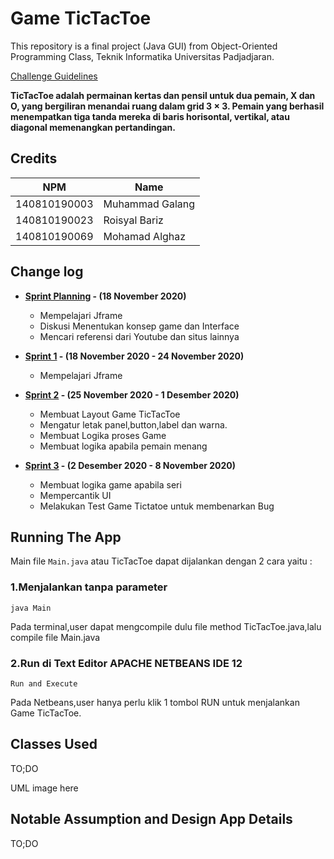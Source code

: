 # Game TicTacToe

This repository is a final project (Java GUI) from Object-Oriented Programming Class, Teknik Informatika Universitas Padjadjaran. 

[Challenge Guidelines](challenge-guideline.md)

**TicTacToe adalah permainan kertas dan pensil untuk dua pemain, X dan O, yang bergiliran menandai ruang dalam grid 3 × 3. Pemain yang berhasil menempatkan tiga tanda mereka di baris horisontal, vertikal, atau diagonal memenangkan pertandingan.**

## Credits
| NPM           | Name            |
| ------------- |---------------- |
| 140810190003  | Muhammad Galang |
| 140810190023  | Roisyal Bariz   |
| 140810190069  | Mohamad Alghaz  |

## Change log
- **[Sprint Planning](changelog/sprint-planning.md) - (18 November 2020)** 
   - Mempelajari Jframe
   - Diskusi Menentukan konsep game dan Interface
   - Mencari referensi dari Youtube dan situs lainnya

- **[Sprint 1](changelog/sprint-1.md) - (18 November 2020 - 24 November 2020)** 
   - Mempelajari Jframe


- **[Sprint 2](changelog/sprint-2.md) - (25 November 2020 - 1 Desember 2020)** 
   - Membuat Layout Game TicTacToe
   - Mengatur letak panel,button,label dan warna.
   - Membuat Logika proses Game
   - Membuat logika apabila pemain menang
   
- **[Sprint 3](changelog/sprint-3.md) - (2 Desember 2020 - 8 November 2020)** 
   - Membuat logika game apabila seri
   - Mempercantik UI
   - Melakukan Test Game Tictatoe untuk membenarkan Bug

## Running The App

Main file `Main.java` atau TicTacToe dapat dijalankan dengan 2 cara yaitu :

### 1.Menjalankan tanpa parameter

```
java Main
```
Pada terminal,user dapat mengcompile dulu file method TicTacToe.java,lalu compile file Main.java

### 2.Run di Text Editor APACHE NETBEANS IDE 12

```
Run and Execute
```
Pada Netbeans,user hanya perlu klik 1 tombol RUN untuk menjalankan Game TicTacToe.

## Classes Used

TO;DO

UML image here

## Notable Assumption and Design App Details

TO;DO